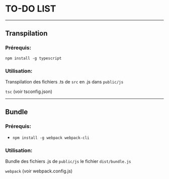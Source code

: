 # TO-DO LIST

---

## Transpilation

### Prérequis:

`npm install -g typescript`

### Utilisation:

Transpilation des fichiers .ts de `src` en .js dans `public/js`

`tsc` (voir tsconfig.json)

---

## Bundle

### Prérequis:

- `npm install -g webpack webpack-cli`

### Utilisation:

Bundle des fichiers .js de `public/js` le fichier `dist/bundle.js`

`webpack` (voir webpack.config.js)